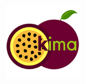 <p align="center">
<img src="logo/logo.png" width="200" alt="Logo created by Solène Ulmer-Moll">
</p>
